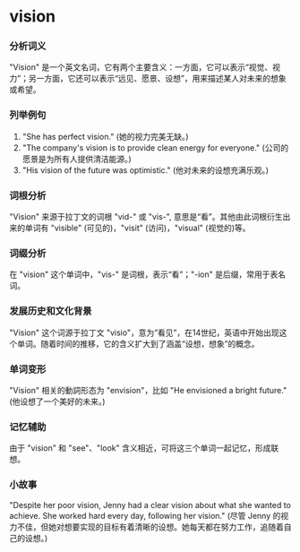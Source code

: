 # vision

### 分析词义

  

"Vision" 是一个英文名词，它有两个主要含义：一方面，它可以表示“视觉、视力”；另一方面，它还可以表示“远见、愿景、设想”，用来描述某人对未来的想象或希望。

  

### 列举例句

  

1.  "She has perfect vision." (她的视力完美无缺。)
2.  "The company's vision is to provide clean energy for everyone." (公司的愿景是为所有人提供清洁能源。)
3.  "His vision of the future was optimistic." (他对未来的设想充满乐观。)

  

### 词根分析

  

"Vision" 来源于拉丁文的词根 "vid-" 或 "vis-", 意思是“看”。其他由此词根衍生出来的单词有 "visible" (可见的)，"visit" (访问)，"visual" (视觉的)等。

  

### 词缀分析

  

在 "vision" 这个单词中，"vis-" 是词根，表示“看”；"-ion" 是后缀，常用于表名词。

  

### 发展历史和文化背景

  

"Vision" 这个词源于拉丁文 "visio"，意为”看见”，在14世纪，英语中开始出现这个单词。随着时间的推移，它的含义扩大到了涵盖“设想，想象”的概念。

  

### 单词变形

  

"Vision" 相关的動詞形态为 "envision"，比如 "He envisioned a bright future." (他设想了一个美好的未来。)

  

### 记忆辅助

  

由于 "vision" 和 "see"、"look" 含义相近，可将这三个单词一起记忆，形成联想。

  

### 小故事

  

"Despite her poor vision, Jenny had a clear vision about what she wanted to achieve. She worked hard every day, following her vision." (尽管 Jenny 的视力不佳，但她对想要实现的目标有着清晰的设想。她每天都在努力工作，追随着自己的设想。)
